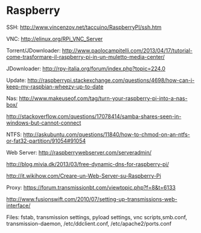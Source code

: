 Raspberry
=========

SSH:  http://www.vincenzov.net/taccuino/RaspberryPI/ssh.htm

VNC:  http://elinux.org/RPi_VNC_Server

Torrent/JDownloader:  http://www.paolocampitelli.com/2013/04/17/tutorial-come-trasformare-il-raspberry-pi-in-un-muletto-media-center/

JDownloader:   http://rpy-italia.org/forum/index.php?topic=224.0

Update:   http://raspberrypi.stackexchange.com/questions/4698/how-can-i-keep-my-raspbian-wheezy-up-to-date

Nas:  http://www.makeuseof.com/tag/turn-your-raspberry-pi-into-a-nas-box/

http://stackoverflow.com/questions/17078414/samba-shares-seen-in-windows-but-cannot-connect

NTFS:  http://askubuntu.com/questions/11840/how-to-chmod-on-an-ntfs-or-fat32-partition/91054#91054

Web Server: http://raspberrywebserver.com/serveradmin/

http://blog.mivia.dk/2013/03/free-dynamic-dns-for-raspberry-pi/

http://it.wikihow.com/Creare-un-Web-Server-su-Raspberry-Pi

Proxy: https://forum.transmissionbt.com/viewtopic.php?f=8&t=6133

http://www.fusionswift.com/2010/07/setting-up-transmissions-web-interface/


Files: fstab, transmission settings, pyload settings, vnc scripts,smb.conf, transmission-daemon, /etc/ddclient.conf, /etc/apache2/ports.conf
